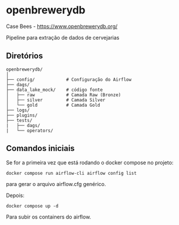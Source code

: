 # openbrewerydb
Case Bees - https://www.openbrewerydb.org/

Pipeline para extração de dados de cervejarias

## Diretórios

```
openbrewerydb/
│
├── config/            # Configuração do Airflow
├── dags/               
├── data_lake_mock/    # código fonte
│   ├── raw            # Camada Raw (Bronze) 
│   ├── silver         # Camada Silver
│   └── gold           # Camada Gold
├── logs/ 
├── plugins/ 
├── tests/ 
|   ├── dags/
|   └── operators/ 
```

## Comandos iniciais
Se for a primeira vez que está rodando o docker compose no projeto:
```
docker compose run airflow-cli airflow config list
```
para gerar o arquivo airflow.cfg genérico.

Depois:
```
docker compose up -d
```
Para subir os containers do airflow.
